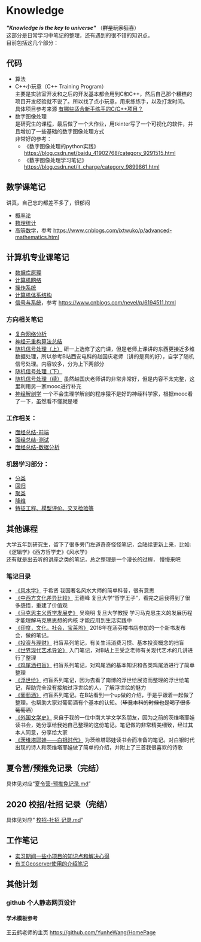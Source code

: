 # Knowledge
***"Knowledge is the key to universe"*** （~~群星玩家狂喜~~）  
这部分是日常学习中笔记的整理，还有遇到的很不错的知识点。  
目前包括这几个部分：  
  
## 代码
* 算法  
* C++小玩意（C++ Training Program）    
主要是实验室开发和之后的开发基本都会用到C和C++，然后自己那个糟糕的项目开发经验就不说了。所以找了点小玩意，用来练练手，以及打发时间。  
具体项目参考来源 [有哪些适合新手练手的C/C++项目？](https://zhuanlan.zhihu.com/p/23047091?utm_source=wechat_session&utm_medium=social&utm_oi=763170544924246016&utm_campaign=shareopn "悬停显示")
* 数字图像处理  
是研究生的课程，最后做了一个大作业，用tkinter写了一个可视化的软件，并且增加了一些基础的数字图像处理方式  
非常好的参考：  
  - 《数字图像处理的python实践》 https://blog.csdn.net/baidu_41902768/category_9291515.html
  - 《数字图像处理学习笔记》 https://blog.csdn.net/it_charge/category_9899861.html

## 数学课笔记
讲真，自己忘的都差不多了，很郁闷  
* [概率论](Computer/机器学习/《概率论》.pdf)
* [数理统计](Computer/机器学习/《数理统计》.pdf)
* [高等数学](Computer/高等数学.pdf)，参考 https://www.cnblogs.com/ixtwuko/p/advanced-mathematics.html

## 计算机专业课笔记
* [数据库原理](Computer/数据库原理（基本概念+缺面试）.pdf)  
* [计算机网络](Computer/计算机网络（基本概念+缺面试）.pdf)  
* [操作系统](Computer/操作系统01-07文件管理.pdf)  
* [计算机体系结构](Computer/计算机组成原理与系统结构01-02.pdf)  
* [信号与系统](Computer/信号与系统-复习总结笔记.pdf)，参考 https://www.cnblogs.com/nevel/p/6194511.html  

### 方向相关笔记
* [复杂网络分析](Computer/复杂网络分析.md)  
* [神经元重构算法总结](Computer/神经元重构算法的笔记.md)
* [随机信号处理（上）](Computer/随机信号处理mooc_First_Part.pdf) 研一上选修了这门课，但是老师上课讲的东西更接近多维数据处理，所以参考B站西安电科的赵国庆老师（讲的是真的好），自学了随机信号处理。内容较多，分为上下两部分  
* [随机信号处理（下）](Computer/随机信号处理mooc_Second_Part.pdf)  
* [随机信号处理（续）](Computer/随机信号处理mooc_Third_Part.pdf) 虽然赵国庆老师讲的非常非常好，但是内容不太完整，这里利用另一家mooc进行补充  
* [神经解剖学](Computer/神经解剖学.pdf) 一个不会生理学解剖的程序猿不是好的神经科学家，根据mooc看了一下，虽然看不懂就是喽  
  
### 工作相关：  
* [面经总结-前端](Computer/《面经总结》前端基础.pdf)
* [面经总结-测试](Computer/《面经总结》测试开发.pdf)
* [面经总结-数据分析](Computer/机器学习/《面经总结》数据分析_undone.pdf)

### 机器学习部分：
* [分类](Computer/机器学习/机器学习-分类算法.pdf)
* [回归](Computer/机器学习/机器学习-回归算法.pdf)
* [聚类](Computer/机器学习/机器学习-聚类算法.pdf)
* [降维](Computer/机器学习/机器学习-数据降维.pdf)
* [特征工程、模型评价、交叉检验等](Computer/机器学习/机器学习-其他.pdf)

## 其他课程 
大学五年到研究生，留下了很多旁门左道奇奇怪怪笔记，会陆续更新上来，比如:《逻辑学》《西方哲学史》《风水学》  
还有就是出去听的讲座之类的笔记，总之整理是一个漫长的过程， 慢慢来吧
### 笔记目录
* [《风水学》](Note/《风水学》于希贤.pdf) 于希贤 我国著名风水大师的简单科普，很有意思  
* [《中西方文化差异比较》](Note/《中西方文化差异的渊源》王德峰.pdf) 王德峰 复旦大学“哲学王子”，看完之后我得到了很多感悟，重建了价值观  
* [《马克思主义哲学发展史》](Note/《马克思主义发展史》吴晓明.pdf) 吴晓明 复旦大学教授 学习马克思主义的发展历程 才能理解马克思思想的内核 才能应用到生活实践中  
* [《印度，文化，社会，宝莱坞》](Note/《印度，文化，社会，宝莱坞》.pdf) 2016年在涵芬楼书店参加的一个新书发布会，做的笔记。  
* [《投资与理财》](Note/理财与投资.md) 扫盲系列笔记，有关生活消费习惯、基本投资概念的扫盲  
* [《世界现代艺术导论》](Note/《世界现代艺术导论》王受之.pdf) 入门笔记，对B站上王受之老师有关现代艺术的几讲进行了整理 
* [《鸡尾酒扫盲》](Note/读书少别骗我—鸡尾酒扫盲.pdf) 扫盲系列笔记，对鸡尾酒的基本知识和各类鸡尾酒进行了简单整理
* [《浮世绘》](Note/读书少别骗我—浮世绘.pdf) 扫盲系列笔记，因为去看了南博的浮世绘展览而整理的浮世绘笔记，帮助完全没有接触过浮世绘的人，了解浮世绘的魅力
* [《葡萄酒》](Note/读书少别骗我—葡萄酒.pdf) 扫盲系列笔记。在B站看到一个up做的介绍，于是乎跟着一起做了整理，也帮助大家对葡萄酒有个基本的认知。（~~毕竟本科的时候也是喝了很多葡萄酒~~）
* [《外国文学史》](Note/外国文学史(欧美卷)—严梦静.doc) 来自于我的一位中南大学文学系朋友，因为之前的茨维塔耶娃读书会，她分享给我她自己整理的这份笔记。笔记做的非常精美细致，经过其本人同意，分享给大家
* [《茨维塔耶娃——白银时代》](Note/茨维塔耶娃读书会—白银时代.pdf) 为茨维塔耶娃读书会而准备的笔记。对白银时代出现的诗人和茨维塔耶娃做了简单的介绍，并附上了三首我很喜欢的诗歌
  
## 夏令营/预推免记录（完结）
具体见对应“[夏令营-预推免记录.md](夏令营-预推免记录.md)”

## 2020 校招/社招 记录（完结）
具体见对应“ [校招-社招 记录.md](校招-社招记录.md)”

## 工作笔记
* [实习期间一些小项目的知识点和解决心得](工作笔记.md)
* [有关Geoserver使用的介绍笔记](Geoserver.md)

## 其他计划
### github 个人静态网页设计
#### 学术模板参考
王云鹤老师的主页 https://github.com/YunheWang/HomePage
